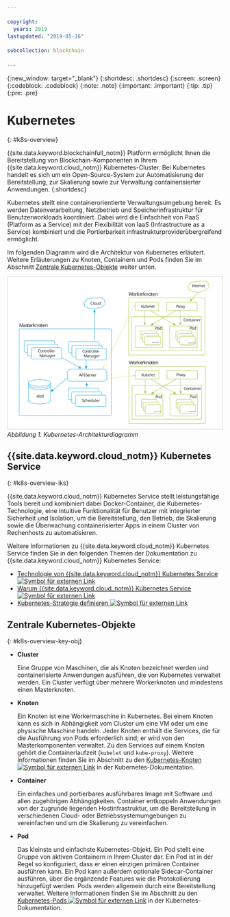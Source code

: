 ```yaml
---

copyright:
  years: 2019
lastupdated: "2019-05-16"

subcollection: blockchain

---
```


{:new_window: target="_blank"}
{:shortdesc: .shortdesc}
{:screen: .screen}
{:codeblock: .codeblock}
{:note: .note}
{:important: .important}
{:tip: .tip}
{:pre: .pre}

# Kubernetes
{: #k8s-overview}

{{site.data.keyword.blockchainfull_notm}} Platform ermöglicht Ihnen die Bereitstellung von Blockchain-Komponenten in Ihrem {{site.data.keyword.cloud_notm}} Kubernetes-Cluster. Bei Kubernetes handelt es sich um ein Open-Source-System zur Automatisierung der Bereitstellung, zur Skalierung sowie zur Verwaltung containerisierter Anwendungen.
{:shortdesc}

Kubernetes stellt eine containerorientierte Verwaltungsumgebung bereit. Es werden Datenverarbeitung, Netzbetrieb und Speicherinfrastruktur für Benutzerworkloads koordiniert. Dabei wird die Einfachheit von PaaS (Platform as a Service) mit der Flexibilität von IaaS (Infrastructure as a Service) kombiniert und die Portierbarkeit infrastrukturproviderübergreifend ermöglicht.

Im folgenden Diagramm wird die Architektur von Kubernetes erläutert. Weitere Erläuterungen zu Knoten, Containern und Pods finden Sie im Abschnitt [Zentrale Kubernetes-Objekte](#k8s-overview-key-obj) weiter unten.

![Kubernetes-Architekturdiagramm](../images/k8s-archi-diagram.svg "{{site.data.keyword.cloud_notm}} Kubernetes Service-Architektur")
*Abbildung 1. Kubernetes-Architekturdiagramm*


## {{site.data.keyword.cloud_notm}} Kubernetes Service
{: #k8s-overview-iks}

{{site.data.keyword.cloud_notm}} Kubernetes Service stellt leistungsfähige Tools bereit und kombiniert dabei Docker-Container, die Kubernetes-Technologie, eine intuitive Funktionalität für Benutzer mit integrierter Sicherheit und Isolation, um die Bereitstellung, den Betrieb, die Skalierung sowie die Überwachung containerisierter Apps in einem Cluster von Rechenhosts zu automatisieren.

Weitere Informationen zu {{site.data.keyword.cloud_notm}} Kubernetes Service finden Sie in den folgenden Themen der Dokumentation zu {{site.data.keyword.cloud_notm}} Kubernetes Service:
- [Technologie von {{site.data.keyword.cloud_notm}} Kubernetes Service![Symbol für externen Link](../images/external_link.svg "Symbol für externen Link")](/docs/containers/cs_tech.html#ibm-cloud-kubernetes-service-technology "{{site.data.keyword.cloud_notm}} Kubernetes Service - Dokumentation zur Technologie")
- [Warum {{site.data.keyword.cloud_notm}} Kubernetes Service ![Symbol für externen Link](../images/external_link.svg "Symbol für externen Link")](/docs/containers?topic=containers-cs_ov#cs_ov "Dokumentation 'Warum {{site.data.keyword.cloud_notm}} Kubernetes Service'")
- [Kubernetes-Strategie definieren ![Symbol für externen Link](../images/external_link.svg "Symbol für externen Link")](/docs/containers?topic=containers-strategy#strategy "Kubernetes-Strategie definieren")


## Zentrale Kubernetes-Objekte
{: #k8s-overview-key-obj}

- **Cluster**

  Eine Gruppe von Maschinen, die als Knoten bezeichnet werden und containerisierte Anwendungen ausführen, die von Kubernetes verwaltet werden. Ein Cluster verfügt über mehrere Workerknoten und mindestens einen Masterknoten.

- **Knoten**

  Ein Knoten ist eine Workermaschine in Kubernetes. Bei einem Knoten kann es sich in Abhängigkeit vom Cluster um eine VM oder um eine physische Maschine handeln. Jeder Knoten enthält die Services, die für die Ausführung von Pods erforderlich sind; er wird von den Masterkomponenten verwaltet. Zu den Services auf einem Knoten gehört die Containerlaufzeit (`kubelet` und `kube-proxy`). Weitere Informationen finden Sie im Abschnitt zu den [Kubernetes-Knoten ![Symbol für externen Link](../images/external_link.svg "Symbol für externen Link")](https://kubernetes.io/docs/concepts/architecture/nodes/ "Kubernetes-Knoten") in der Kubernetes-Dokumentation.

- **Container**

  Ein einfaches und portierbares ausführbares Image mit Software und allen zugehörigen Abhängigkeiten. Container entkoppeln Anwendungen von der zugrunde liegenden Hostinfrastruktur, um die Bereitstellung in verschiedenen Cloud- oder Betriebssystemumgebungen zu vereinfachen und um die Skalierung zu vereinfachen.

- **Pod**

  Das kleinste und einfachste Kubernetes-Objekt. Ein Pod stellt eine Gruppe von aktiven Containern in Ihrem Cluster dar. Ein Pod ist in der Regel so konfiguriert, dass er einen einzigen primären Container ausführen kann. Ein Pod kann außerdem optionale Sidecar-Container ausführen, über die ergänzende Features wie die Protokollierung hinzugefügt werden. Pods werden allgemein durch eine Bereitstellung verwaltet. Weitere Informationen finden Sie im Abschnitt zu den [Kubernetes-Pods ![Symbol für externen Link](../images/external_link.svg "Symbol für externen Link")](https://kubernetes.io/docs/concepts/workloads/pods/pod/) in der Kubernetes-Dokumentation.
